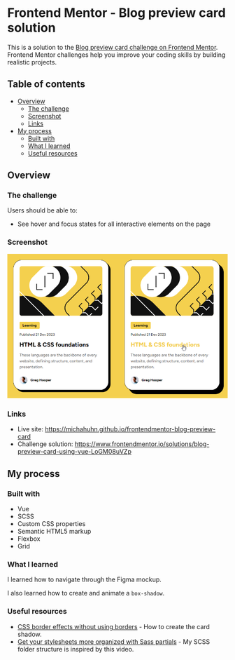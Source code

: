 # Frontend Mentor - Blog preview card solution

This is a solution to the [Blog preview card challenge on Frontend Mentor](https://www.frontendmentor.io/challenges/blog-preview-card-ckPaj01IcS). Frontend Mentor challenges help you improve your coding skills by building realistic projects. 

## Table of contents

- [Overview](#overview)
  - [The challenge](#the-challenge)
  - [Screenshot](#screenshot)
  - [Links](#links)
- [My process](#my-process)
  - [Built with](#built-with)
  - [What I learned](#what-i-learned)
  - [Useful resources](#useful-resources)

## Overview

### The challenge

Users should be able to:

- See hover and focus states for all interactive elements on the page

### Screenshot

![](design/solution.png)

### Links

- Live site: <https://michahuhn.github.io/frontendmentor-blog-preview-card>
- Challenge solution: <https://www.frontendmentor.io/solutions/blog-preview-card-using-vue-LoGM08uVZp>

## My process

### Built with

- Vue
- SCSS
- Custom CSS properties
- Semantic HTML5 markup
- Flexbox
- Grid

### What I learned

I learned how to navigate through the Figma mockup.

I also learned how to create and animate a `box-shadow`.

### Useful resources

- [CSS border effects without using borders](https://www.youtube.com/watch?v=GI8t1ubXoX0) - How to create the card shadow.
- [Get your stylesheets more organized with Sass partials](https://www.youtube.com/watch?v=9Ld-aOKsEDk) - My SCSS folder structure is inspired by this video.
